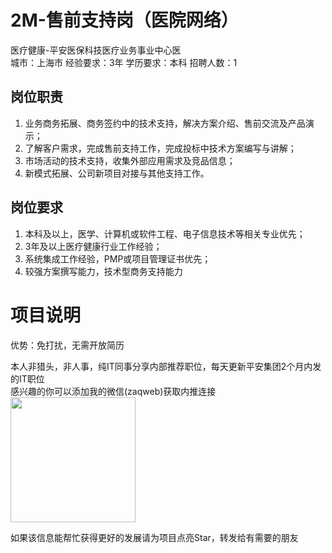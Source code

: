 # 2M-售前支持岗（医院网络）
医疗健康-平安医保科技医疗业务事业中心医  
城市：上海市 经验要求：3年 学历要求：本科  招聘人数：1

## 岗位职责
1.	业务商务拓展、商务签约中的技术支持，解决方案介绍、售前交流及产品演示；
 2.	了解客户需求，完成售前支持工作，完成投标中技术方案编写与讲解；
 3.	市场活动的技术支持，收集外部应用需求及竞品信息；
 4.	新模式拓展、公司新项目对接与其他支持工作。

## 岗位要求
1.	本科及以上，医学、计算机或软件工程、电子信息技术等相关专业优先；
 2.	3年及以上医疗健康行业工作经验；
 3.	系统集成工作经验，PMP或项目管理证书优先；
 4.	较强方案撰写能力，技术型商务支持能力

# 项目说明

优势：免打扰，无需开放简历

本人非猎头，非人事，纯IT同事分享内部推荐职位，每天更新平安集团2个月内发的IT职位  
感兴趣的你可以添加我的微信(zaqweb)获取内推连接  
<img src="https://github.com/zaqweb/PA-IT-JOBS/blob/master/WechatICode.jpeg"  height="200" width="200">

如果该信息能帮忙获得更好的发展请为项目点亮Star，转发给有需要的朋友




